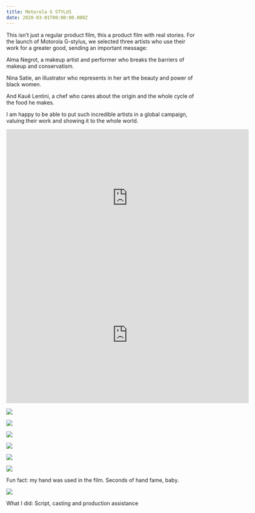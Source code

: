 ```yaml
---
title: Motorola G STYLUS
date: 2020-03-01T00:00:00.000Z
---
```


This isn’t just a regular product film, this a product film with real stories. For the launch of Motorola G-stylus, we selected three artists who use their work for a greater good, sending an important message: 

Alma Negrot, a makeup artist and performer who breaks the barriers of makeup and conservatism. 

Nina Satie, an illustrator who represents in her art the beauty and power of black women.

And Kauê Lentini, a chef who cares about the origin and the whole cycle of the food he makes.

I am happy to be able to put such incredible artists in a global campaign, valuing their work and showing it to the whole world.

</div>

<iframe src="https://player.vimeo.com/video/504770458?h=5d7585046d&title=0&byline=0&portrait=0" width="640" height="362" frameborder="0" allow="autoplay; fullscreen; picture-in-picture" allowfullscreen></iframe>

<iframe src="https://player.vimeo.com/video/516624384?byline=0&portrait=0" width="640" height="360" frameborder="0" allow="autoplay; fullscreen; picture-in-picture" allowfullscreen></iframe>

  </div>

<div class="img-row">

![](https://ucarecdn.com/506c3085-fbea-4f53-8f81-e4f32e248837/)

![](https://ucarecdn.com/dacd2782-4ecb-46a0-a6e8-3be952834186/)

![](https://ucarecdn.com/0bcf4fca-6371-44d1-8559-76baf378387a/)

  </div>

<div class="img-row">

![](https://ucarecdn.com/4ccbc478-abf9-4e79-9370-5b17dab6352d/)

![](https://ucarecdn.com/b13d4d36-e652-4af8-af35-e95b23e5eedf/)

![](https://ucarecdn.com/f9becb63-8a90-48f3-940a-b9254d29c699/)

  </div>

Fun fact: my hand was used in the film. Seconds of hand fame, baby.

![](https://ucarecdn.com/d84c6152-2e3d-4b56-8de1-5103f9136de9/)

What I did: Script, casting and production assistance